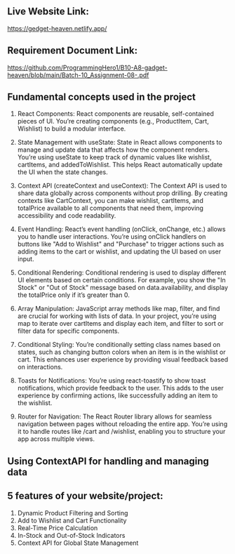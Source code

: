 ## Live Website Link:
https://gedget-heaven.netlify.app/

## Requirement Document Link:
https://github.com/ProgrammingHero1/B10-A8-gadget-heaven/blob/main/Batch-10_Assignment-08-.pdf

## Fundamental concepts used in the project
1. React Components: React components are reusable, self-contained pieces of UI. You’re creating components (e.g., ProductItem, Cart, Wishlist) to build a modular interface.

2. State Management with useState: State in React allows components to manage and update data that affects how the component renders.
You’re using useState to keep track of dynamic values like wishlist, cartItems, and addedToWishlist. This helps React automatically update the UI when the state changes.

3. Context API (createContext and useContext): The Context API is used to share data globally across components without prop drilling.
By creating contexts like CartContext, you can make wishlist, cartItems, and totalPrice available to all components that need them, improving accessibility and code readability.

4. Event Handling: React’s event handling (onClick, onChange, etc.) allows you to handle user interactions.
You’re using onClick handlers on buttons like "Add to Wishlist" and "Purchase" to trigger actions such as adding items to the cart or wishlist, and updating the UI based on user input.

5. Conditional Rendering: Conditional rendering is used to display different UI elements based on certain conditions.
For example, you show the "In Stock" or "Out of Stock" message based on data.availability, and display the totalPrice only if it’s greater than 0.

6. Array Manipulation: JavaScript array methods like map, filter, and find are crucial for working with lists of data.
In your project, you’re using map to iterate over cartItems and display each item, and filter to sort or filter data for specific components.

7. Conditional Styling: You’re conditionally setting class names based on states, such as changing button colors when an item is in the wishlist or cart.
This enhances user experience by providing visual feedback based on interactions.

9. Toasts for Notifications: You’re using react-toastify to show toast notifications, which provide feedback to the user.
This adds to the user experience by confirming actions, like successfully adding an item to the wishlist.

10. Router for Navigation: The React Router library allows for seamless navigation between pages without reloading the entire app.
You’re using it to handle routes like /cart and /wishlist, enabling you to structure your app across multiple views.

## Using ContextAPI for handling and managing data

## 5 features of your website/project:
1. Dynamic Product Filtering and Sorting
2. Add to Wishlist and Cart Functionality
3. Real-Time Price Calculation
4. In-Stock and Out-of-Stock Indicators
5. Context API for Global State Management